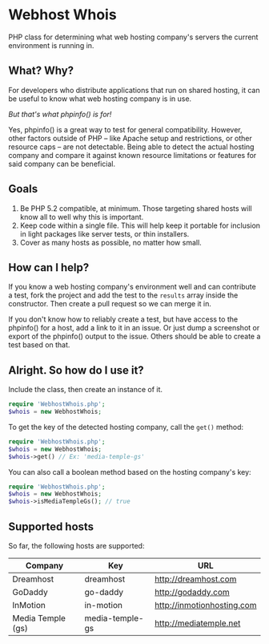 Webhost Whois
=============

PHP class for determining what web hosting company's servers the current environment is running in.

## What? Why?

For developers who distribute applications that run on shared hosting, it can be useful to know what web hosting company is in use. 

*But that's what phpinfo() is for!*

Yes, phpinfo() is a great way to test for general compatibility. However, other factors outside of PHP – like Apache setup and restrictions, or other resource caps – are not detectable. Being able to detect the actual hosting company and compare it against known resource limitations or features for said company can be beneficial.

## Goals

1. Be PHP 5.2 compatible, at minimum. Those targeting shared hosts will know all to well why this is important.
2. Keep code within a single file. This will help keep it portable for inclusion in light packages like server tests, or thin installers.
3. Cover as many hosts as possible, no matter how small.

## How can I help?

If you know a web hosting company's environment well and can contribute a test, fork the project and add the test to the `results` array inside the constructor. Then create a pull request so we can merge it in.

If you don't know how to reliably create a test, but have access to the phpinfo() for a host, add a link to it in an issue. Or just dump a screenshot or export of the phpinfo() output to the issue. Others should be able to create a test based on that.

## Alright. So how do I use it?

Include the class, then create an instance of it.

```php
require 'WebhostWhois.php';
$whois = new WebhostWhois;
```

To get the key of the detected hosting company, call the `get()` method:

```php
require 'WebhostWhois.php';
$whois = new WebhostWhois;
$whois->get() // Ex: 'media-temple-gs'
```

You can also call a boolean method based on the hosting company's key:

```php
require 'WebhostWhois.php';
$whois = new WebhostWhois;
$whois->isMediaTempleGs(); // true
```

## Supported hosts

So far, the following hosts are supported:

Company | Key | URL
----|------|----
Dreamhost | dreamhost | http://dreamhost.com
GoDaddy | go-daddy | http://godaddy.com
InMotion | in-motion | http://inmotionhosting.com
Media Temple (gs) | media-temple-gs | http://mediatemple.net
